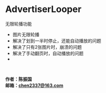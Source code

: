 # AdvertiserLooper
无限轮播功能

 * 图片无限轮播
 * 解决了划到一半时停止，还能自动播放的问题
 * 解决了只有2张图片时，崩溃的问题
 * 解决了手动翻页时，自动播放的问题
 *
<br/>

 <b>作者：陈振国</b><br/>
 <b>邮箱：chen2337@163.com</b><br/>
